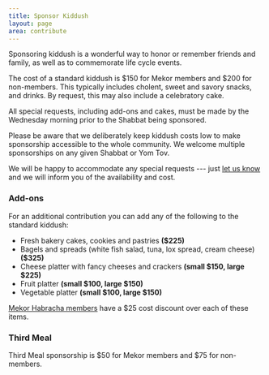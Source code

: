 ```yaml
---
title: Sponsor Kiddush
layout: page
area: contribute
---
```


Sponsoring kiddush is a wonderful way to honor or remember friends and family, as well as to commemorate life cycle events.

The cost of a standard kiddush is $150 for Mekor members and $200 for non-members. This typically includes cholent, sweet and savory snacks, and drinks. By request, this may also include a celebratory cake.

All special requests, including add-ons and cakes, must be made by the Wednesday morning prior to the Shabbat being sponsored.

Please be aware that we deliberately keep kiddush costs low to make sponsorship accessible to the whole community. We welcome multiple sponsorships on any given Shabbat or Yom Tov.

We will be happy to accommodate any special requests --- just [let us know](mailto:mekorkiddush@gmail.com) and we will inform you of the availability and cost.

### Add-ons

For an additional contribution you can add any of the following to the standard kiddush:

- Fresh bakery cakes, cookies and pastries **($225)**
- Bagels and spreads (white fish salad, tuna, lox spread, cream cheese) **($325)**
- Cheese platter with fancy cheeses and crackers **(small $150, large $225)**
- Fruit platter **(small $100, large $150)**
- Vegetable platter **(small $100, large $150)**

[Mekor Habracha members]({{site.url}}/about/become-member.html) have a $25 cost discount over each of these items.

### Third Meal

Third Meal sponsorship is $50 for Mekor members and $75 for non-members.
